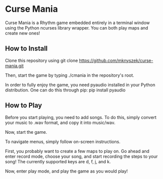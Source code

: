 # Curse Mania

Curse Mania is a Rhythm game embedded entirely in a terminal window using the Python ncurses library wrapper. You can both play maps and create new ones!

## How to Install

Clone this repository using
  git clone https://github.com/mknyszek/curse-mania.git

Then, start the game by typing
  ./cmania
in the repository's root.

In order to fully enjoy the game, you need pyaudio installed in your Python distribution. One can do this through pip:
  pip install pyaudio

## How to Play

Before you start playing, you need to add songs. To do this, simply convert your music to .wav format, and copy it into music/wav.

Now, start the game.

To navigate menus, simply follow on-screen instructions.

First, you probably want to create a few maps to play on. Go ahead and enter record mode, choose your song, and start recording the steps to your song! The currently supported keys are d, f, j, and k.

Now, enter play mode, and play the game as you would play!
